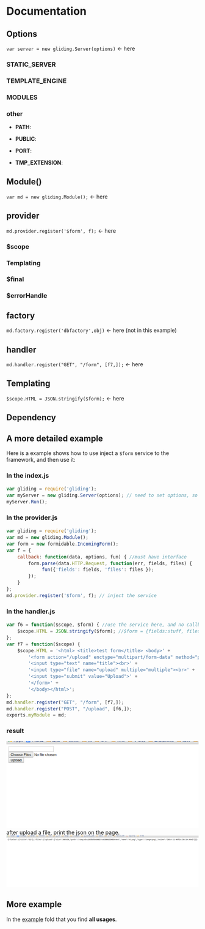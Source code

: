 # Documentation

## Options 
`var server = new gliding.Server(options)` <- here

### STATIC_SERVER

### TEMPLATE_ENGINE

### MODULES

### other

- __PATH__:

- __PUBLIC__:

- __PORT__:

- __TMP\_EXTENSION__:



## Module()
`var md = new gliding.Module();` <- here

## provider
`md.provider.register('$form', f);` <- here

### $scope



### Templating

### $final

### $errorHandle

## factory
`md.factory.register('dbfactory',obj)` <- here (not in this example)

## handler
`md.handler.register("GET", "/form", [f7,]);` <- here


## Templating
`$scope.HTML = JSON.stringify($form);` <- here






## Dependency 


## A more detailed example
Here is a example shows how to use inject a `$form` service to the framework, and then use it:

### In the index.js
```js
var gliding = require('gliding');
var myServer = new gliding.Server(options); // need to set options, so to find the components that would get injected into the server, also change Port or something like that
myServer.Run(); 
```
### In the provider.js
```js
var gliding = require('gliding');
var md = new gliding.Module(); 
var form = new formidable.IncomingForm();
var f = {
    callback: function(data, options, fun) { //must have interface
        form.parse(data.HTTP.Request, function(err, fields, files) {
             fun({'fields': fields, 'files': files });
        });
    }
};
md.provider.register('$form', f); // inject the service
```

### In the handler.js
```js
var f6 = function($scope, $form) { //use the service here, and no callback anymore
    $scope.HTML = JSON.stringify($form); //$form = {fields:stuff, files:stuff}
};
var f7 = function($scope) {
    $scope.HTML = '<html> <title>test form</title> <body>' +
        '<form action="/upload" enctype="multipart/form-data" method="post">' +
        '<input type="text" name="title"><br>' +
        '<input type="file" name="upload" multiple="multiple"><br>' +
        '<input type="submit" value="Upload">' +
        '</form>' +
        '</body></html>';
};
md.handler.register("GET", "/form", [f7,]); 
md.handler.register("POST", "/upload", [f6,]);
exports.myModule = md;
```


### result
![](./img/form.png)
after upload a file, print the json on the page.
![](./img/form2.png)


## More example

In the [example](https://github.com/BenBBear/gliding/tree/master/example) fold that you find __all usages__.

